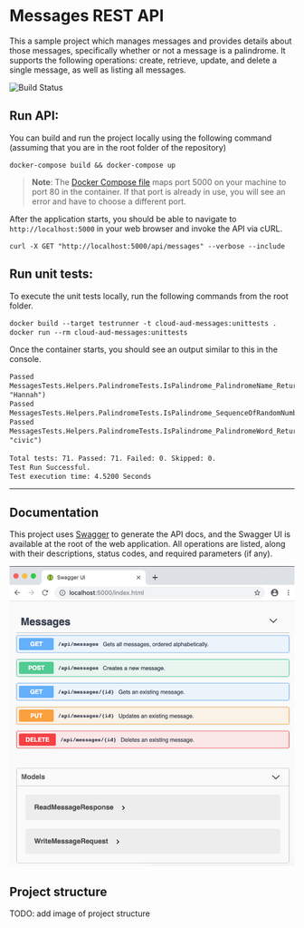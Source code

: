 # Messages REST API
This a sample project which manages messages and provides details about those messages, specifically whether or not a message is a palindrome. It supports the following operations: create, retrieve, update, and delete a single message, as well as listing all messages.

![Build Status](https://codebuild.us-west-2.amazonaws.com/badges?uuid=eyJlbmNyeXB0ZWREYXRhIjoiVXEvUGUrZWZ6aUFhTmF3Q3pVTHM5aGt0RWRhQ3Zhem5aQmpiM1VnLzhhZkFzVGZ0RUlaYjM0cVZuSTl5TllMbUZWSVBDVk00NjUzeWRvYnY1SlN4ZDU0PSIsIml2UGFyYW1ldGVyU3BlYyI6IkVnS09WRzVoOWMwdStSa2kiLCJtYXRlcmlhbFNldFNlcmlhbCI6MX0%3D&branch=master)

## Run API:
You can build and run the project locally using the following command (assuming that you are in the root folder of the repository)

```console
docker-compose build && docker-compose up
```

> **Note**: The [Docker Compose file](docker-compose.yml) maps port 5000 on your machine to port 80 in the container. If that port is already in use, you will see an error and have to choose a
different port.

After the application starts, you should be able to navigate to `http://localhost:5000` in your web browser and invoke the API via cURL.

```console
curl -X GET "http://localhost:5000/api/messages" --verbose --include
```

## Run unit tests:
To execute the unit tests locally, run the following commands from the root folder.

```console
docker build --target testrunner -t cloud-aud-messages:unittests .
docker run --rm cloud-aud-messages:unittests
```
Once the container starts, you should see an output similar to this in the console.

```console
Passed   MessagesTests.Helpers.PalindromeTests.IsPalindrome_PalindromeName_ReturnsTrue(name: "Hannah")
Passed   MessagesTests.Helpers.PalindromeTests.IsPalindrome_SequenceOfRandomNumbers_ReturnsFalse
Passed   MessagesTests.Helpers.PalindromeTests.IsPalindrome_PalindromeWord_ReturnsTrue(word: "civic")

Total tests: 71. Passed: 71. Failed: 0. Skipped: 0.
Test Run Successful.
Test execution time: 4.5200 Seconds
```
--------------

## Documentation
This project uses [Swagger](https://swagger.io/) to generate the API docs, and the Swagger UI is available at the root of the web application. All operations are listed, along with their descriptions, status codes, and required parameters (if any).

![SwaggerUI](images/swagger.png)

## Project structure
TODO: add image of project structure
